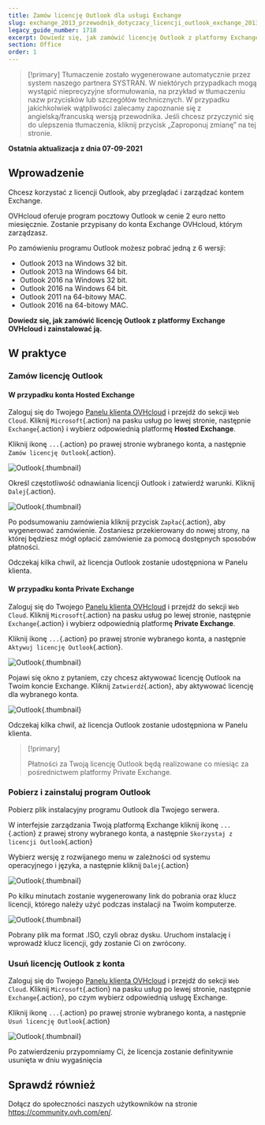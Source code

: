 ```yaml
---
title: Zamów licencję Outlook dla usługi Exchange
slug: exchange_2013_przewodnik_dotyczacy_licencji_outlook_exchange_2013
legacy_guide_number: 1718
excerpt: Dowiedz się, jak zamówić licencję Outlook z platformy Exchange OVHcloud i zainstalować ją
section: Office
order: 1
---
```


> [!primary]
> Tłumaczenie zostało wygenerowane automatycznie przez system naszego partnera SYSTRAN. W niektórych przypadkach mogą wystąpić nieprecyzyjne sformułowania, na przykład w tłumaczeniu nazw przycisków lub szczegółów technicznych. W przypadku jakichkolwiek wątpliwości zalecamy zapoznanie się z angielską/francuską wersją przewodnika. Jeśli chcesz przyczynić się do ulepszenia tłumaczenia, kliknij przycisk „Zaproponuj zmianę” na tej stronie.
>

**Ostatnia aktualizacja z dnia 07-09-2021**

## Wprowadzenie

Chcesz korzystać z licencji Outlook, aby przeglądać i zarządzać kontem Exchange.

OVHcloud oferuje program pocztowy Outlook w cenie 2 euro netto miesięcznie. Zostanie przypisany do konta Exchange OVHcloud, którym zarządzasz.

Po zamówieniu programu Outlook możesz pobrać jedną z 6 wersji:

- Outlook 2013 na Windows 32 bit.
- Outlook 2013 na Windows 64 bit.
- Outlook 2016 na Windows 32 bit.
- Outlook 2016 na Windows 64 bit.
- Outlook 2011 na 64-bitowy MAC.
- Outlook 2016 na 64-bitowy MAC.

**Dowiedz się, jak zamówić licencję Outlook z platformy Exchange OVHcloud i zainstalować ją.**

## W praktyce

### Zamów licencję Outlook

#### W przypadku konta Hosted Exchange

Zaloguj się do Twojego [Panelu klienta OVHcloud](https://www.ovh.com/auth/?action=gotomanager&from=https://www.ovh.pl/&ovhSubsidiary=pl) i przejdź do sekcji `Web Cloud`. Kliknij `Microsoft`{.action} na pasku usług po lewej stronie, następnie `Exchange`{.action} i wybierz odpowiednią platformę **Hosted Exchange**.

Kliknij ikonę `...`{.action} po prawej stronie wybranego konta, a następnie `Zamów licencję Outlook`{.action}.

![Outlook](images/order-outlook01.png){.thumbnail}

Określ częstotliwość odnawiania licencji Outlook i zatwierdź warunki. Kliknij `Dalej`{.action}.

![Outlook](images/order-outlook02.png){.thumbnail}

Po podsumowaniu zamówienia kliknij przycisk `Zapłać`{.action}, aby wygenerować zamówienie. Zostaniesz przekierowany do nowej strony, na której będziesz mógł opłacić zamówienie za pomocą dostępnych sposobów płatności.

Odczekaj kilka chwil, aż licencja Outlook zostanie udostępniona w Panelu klienta.

#### W przypadku konta Private Exchange

Zaloguj się do Twojego [Panelu klienta OVHcloud](https://www.ovh.com/auth/?action=gotomanager&from=https://www.ovh.pl/&ovhSubsidiary=pl) i przejdź do sekcji `Web Cloud`. Kliknij `Microsoft`{.action} na pasku usług po lewej stronie, następnie `Exchange`{.action} i wybierz odpowiednią platformę **Private Exchange**.

Kliknij ikonę `...`{.action} po prawej stronie wybranego konta, a następnie `Aktywuj licencję Outlook`{.action}.

![Outlook](images/order-outlook03.png){.thumbnail}

Pojawi się okno z pytaniem, czy chcesz aktywować licencję Outlook na Twoim koncie Exchange. Kliknij `Zatwierdź`{.action}, aby aktywować licencję dla wybranego konta.

![Outlook](images/order-outlook04.png){.thumbnail}

Odczekaj kilka chwil, aż licencja Outlook zostanie udostępniona w Panelu klienta.

> [!primary]
>
> Płatności za Twoją licencję Outlook będą realizowane co miesiąc za pośrednictwem platformy Private Exchange.
>

### Pobierz i zainstaluj program Outlook

Pobierz plik instalacyjny programu Outlook dla Twojego serwera.

W interfejsie zarządzania Twoją platformą Exchange kliknij ikonę `...`{.action} z prawej strony wybranego konta, a następnie `Skorzystaj z licencji Outlook`{.action}

Wybierz wersję z rozwijanego menu w zależności od systemu operacyjnego i języka, a następnie kliknij `Dalej`{.action}

![Outlook](images/order-outlook05.png){.thumbnail}

Po kilku minutach zostanie wygenerowany link do pobrania oraz klucz licencji, którego należy użyć podczas instalacji na Twoim komputerze.

![Outlook](images/order-outlook06.png){.thumbnail}

Pobrany plik ma format .ISO, czyli obraz dysku. Uruchom instalację i wprowadź klucz licencji, gdy zostanie Ci on zwrócony.

### Usuń licencję Outlook z konta

Zaloguj się do Twojego [Panelu klienta OVHcloud](https://www.ovh.com/auth/?action=gotomanager&from=https://www.ovh.pl/&ovhSubsidiary=pl) i przejdź do sekcji `Web Cloud`. Kliknij `Microsoft`{.action} na pasku usług po lewej stronie, następnie `Exchange`{.action}, po czym wybierz odpowiednią usługę Exchange.

Kliknij ikonę `...`{.action} po prawej stronie wybranego konta, a następnie `Usuń licencję Outlook`{.action}

![Outlook](images/order-outlook07.png){.thumbnail}

Po zatwierdzeniu przypomniamy Ci, że licencja zostanie definitywnie usunięta w dniu wygaśnięcia

## Sprawdź również
 
Dołącz do społeczności naszych użytkowników na stronie <https://community.ovh.com/en/>.
